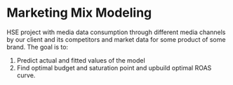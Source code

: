 # Marketing Mix Modeling
HSE project with media data consumption through different media channels by our client and its competitors and market data for some product of some brand. The goal is to: 
1. Predict actual and fitted values of the model 
2. Find optimal budget and saturation point and upbuild optimal ROAS curve.
